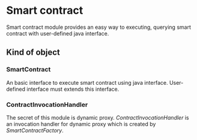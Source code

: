 # Smart contract

Smart contract module provides an easy way to executing, querying smart contract with user-defined java interface.

## Kind of object

### SmartContract

An basic interface to execute smart contract using java interface. User-defined interface must extends this interface.

### ContractInvocationHandler

The secret of this module is dynamic proxy. _ContractInvocationHandler_ is an invocation handler for dynamic proxy which is created by _SmartContractFactory_.
